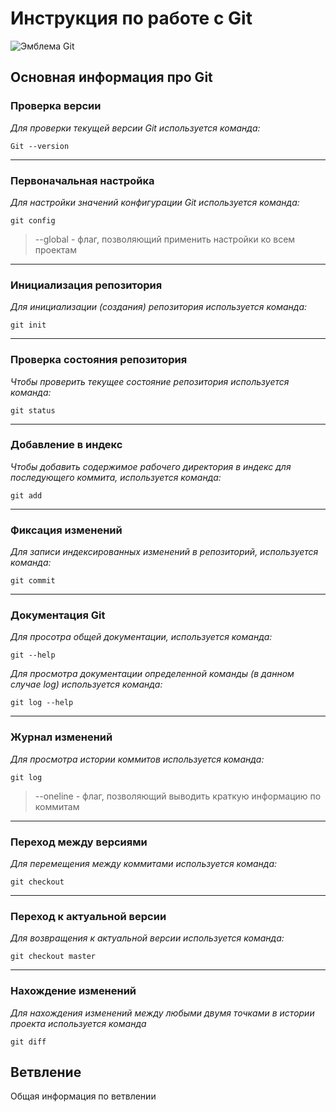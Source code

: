 # **Инструкция по работе с Git**

![Эмблема Git](git.jpg)

## Основная информация про Git

### **Проверка версии**

*Для проверки текущей версии Git используется команда:*

    Git --version

---

### **Первоначальная настройка**

*Для настройки значений конфигурации Git используется команда:*

    git config
        
>--global - флаг, позволяющий применить настройки ко всем проектам   

---

### **Инициализация репозитория**

*Для инициализации (создания) репозитория используется команда:*

    git init

---

### **Проверка состояния репозитория**

*Чтобы проверить текущее состояние репозитория используется команда:*

    git status 

---

### **Добавление в индекс**

*Чтобы добавить содержимое рабочего директория в индекс для последующего коммита, используется команда:*

    git add

---

### **Фиксация изменений**

*Для записи индексированных изменений в репозиторий, используется команда:*

    git commit

----

### **Документация Git**

*Для просотра общей документации, используется команда:*

    git --help

*Для просмотра документации определенной команды (в данном случае log) используется команда:*

    git log --help

---

### **Журнал изменений**

*Для просмотра истории коммитов используется команда:*

    git log

>--oneline - флаг, позволяющий выводить краткую информацию по коммитам

---

### **Переход между версиями**

*Для перемещения между коммитами используется команда:*

    git checkout

---

### **Переход к актуальной версии**

*Для возвращения к актуальной версии используется команда:*

    git checkout master

---

### **Нахождение изменений**

*Для нахождения изменений между любыми двумя точками в истории проекта используется команда*

    git diff

## Ветвление

Общая информация по ветвлении
